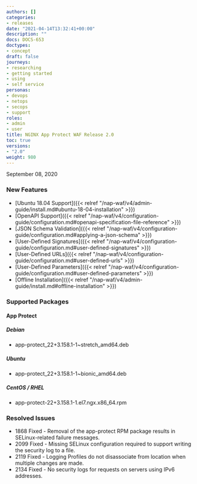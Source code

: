 ```yaml
---
authors: []
categories:
- releases
date: "2021-04-14T13:32:41+00:00"
description: ""
docs: DOCS-653
doctypes:
- concept
draft: false
journeys:
- researching
- getting started
- using
- self service
personas:
- devops
- netops
- secops
- support
roles:
- admin
- user
title: NGINX App Protect WAF Release 2.0
toc: true
versions:
- "2.0"
weight: 980
---
```


September 08, 2020

### New Features

- [Ubuntu 18.04 Support]({{< relref "/nap-waf/v4/admin-guide/install.md#ubuntu-18-04-installation" >}})
- [OpenAPI Support]({{< relref "/nap-waf/v4/configuration-guide/configuration.md#openapi-specification-file-reference" >}})
- [JSON Schema Validation]({{< relref "/nap-waf/v4/configuration-guide/configuration.md#applying-a-json-schema" >}})
- [User-Defined Signatures]({{< relref "/nap-waf/v4/configuration-guide/configuration.md#user-defined-signatures" >}})
- [User-Defined URLs]({{< relref "/nap-waf/v4/configuration-guide/configuration.md#user-defined-urls" >}})
- [User-Defined Parameters]({{< relref "/nap-waf/v4/configuration-guide/configuration.md#user-defined-parameters" >}})
- [Offline Installation]({{< relref "/nap-waf/v4/admin-guide/install.md#offline-installation" >}})


### Supported Packages

#### App Protect

##### Debian

- app-protect_22+3.158.1-1~stretch_amd64.deb

##### Ubuntu

- app-protect_22+3.158.1-1~bionic_amd64.deb

##### CentOS / RHEL

- app-protect-22+3.158.1-1.el7.ngx.x86_64.rpm

### Resolved Issues

- 1868 Fixed - Removal of the app-protect RPM package results in SELinux-related failure messages.
- 2099 Fixed - Missing SELinux configuration required to support writing the security log to a file.
- 2119 Fixed - Logging Profiles do not disassociate from location when multiple changes are made.
- 2134 Fixed - No security logs for requests on servers using IPv6 addresses.
